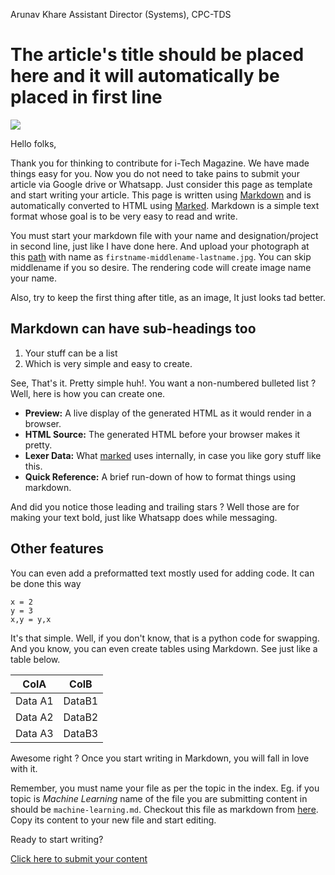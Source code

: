 Arunav Khare
Assistant Director (Systems), CPC-TDS

The article's title should be placed here and it will automatically be placed in first line
========================

![](https://www.metoffice.gov.uk/binaries/content/gallery/metofficegovuk/hero-images/advice/maps-satellite-images/satellite-image-of-globe.jpg)

Hello folks,

Thank you for thinking to contribute for i-Tech Magazine. We have made things easy for you. Now you do not need to take pains to submit your article via Google drive or Whatsapp.
Just consider this page as template and start writing your article. This page is written using [Markdown] and is automatically
converted to HTML using [Marked]. Markdown is a simple text format whose goal is to be very easy to read and write.

You must start your markdown file with your name and designation/project in second line, just like I have done here.
And upload your photograph at this [path] with name as `firstname-middlename-lastname.jpg`. You can skip middlename 
if you so desire. The rendering code will create image name your name.

Also, try to keep the first thing after title, as an image, It just looks tad better.

Markdown can have sub-headings too
-------------------

1. Your stuff can be a list
2. Which is very simple and easy to create.

See, That's it. Pretty simple huh!. You want a non-numbered bulleted list ? Well, here is how you can create one.

- **Preview:**  A live display of the generated HTML as it would render in a browser.
- **HTML Source:**  The generated HTML before your browser makes it pretty.
- **Lexer Data:**  What [marked] uses internally, in case you like gory stuff like this.
- **Quick Reference:**  A brief run-down of how to format things using markdown.

And did you notice those leading and trailing stars ? Well those are for making your text bold, just like Whatsapp does while messaging.

Other features
-------------

You can even add a preformatted text mostly used for adding code. It can be done this way

```
x = 2
y = 3
x,y = y,x
```

It's that simple. Well, if you don't know, that is a python code for swapping.
And you know, you can even create tables using Markdown. See just like a table below.

| ColA | ColB | 
|---|---|
Data A1 | DataB1
Data A2 | DataB2
Data A3 | DataB3

Awesome right ? Once you start writing in Markdown, you will fall in love with it.


Remember, you must name your file as per the topic in the index. Eg. if you topic is *Machine Learning* name of the file you are submitting content 
in should be `machine-learning.md`. Checkout this file as markdown from [here]. Copy its content to your new file and start editing.

Ready to start writing? 


[Click here to submit your content] 

[Marked]: https://github.com/markedjs/marked/
[Markdown]: http://daringfireball.net/projects/markdown/
[here]: https://raw.githubusercontent.com/itech-magazine/jan2021/master/docs/pages/mds/how-to-contribute-content.md
[Click here to submit your content]: https://github.com/itech-magazine/jan2021/new/master/docs/pages/mds
[path]: https://github.com/itech-magazine/jan2021/tree/master/docs/pages/images/authors